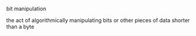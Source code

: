 bit manipulation

the act of algorithmically manipulating bits or
other pieces of data shorter than a byte
